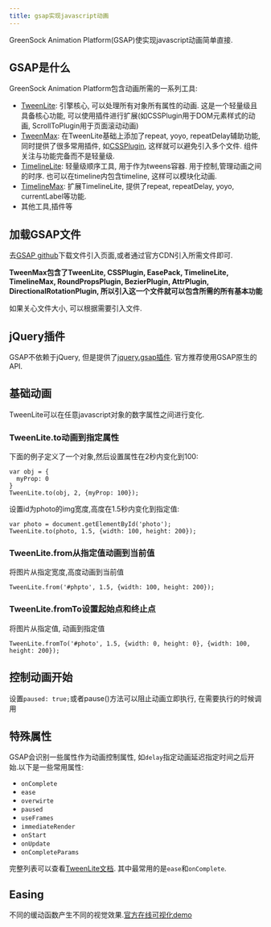 ```yaml
---
title: gsap实现javascript动画
---
```


GreenSock Animation Platform(GSAP)使实现javascript动画简单直接.


## GSAP是什么

GreenSock Animation Platform包含动画所需的一系列工具:

- [TweenLite][2]: 引擎核心, 可以处理所有对象所有属性的动画. 这是一个轻量级且具备核心功能, 可以使用插件进行扩展(如CSSPlugin用于DOM元素样式的动画, ScrollToPlugin用于页面滚动动画)
- [TweenMax][3]: 在TweenLite基础上添加了repeat, yoyo, repeatDelay辅助功能, 同时提供了很多常用插件, 如[CSSPlugin][4], 这样就可以避免引入多个文件. 组件关注与功能完备而不是轻量级.
- [TimelineLite][5]: 轻量级顺序工具, 用于作为tweens容器. 用于控制,管理动画之间的时序. 也可以在timeline内包含timeline, 这样可以模块化动画.
- [TimelineMax][6]: 扩展TimelineLite, 提供了repeat, repeatDelay, yoyo, currentLabel等功能.
- 其他工具,插件等


## 加载GSAP文件

去[GSAP github][7]下载文件引入页面,或者通过官方CDN引入所需文件即可.


**TweenMax包含了TweenLite, CSSPlugin, EasePack, TimelineLite, TimelineMax, RoundPropsPlugin, BezierPlugin, AttrPlugin, DirectionalRotationPlugin, 所以引入这一个文件就可以包含所需的所有基本功能**

如果关心文件大小, 可以根据需要引入文件.

## jQuery插件

GSAP不依赖于jQuery, 但是提供了[jquery.gsap插件][8]. 官方推荐使用GSAP原生的API.

## 基础动画

TweenLite可以在任意javascript对象的数字属性之间进行变化.

### TweenLite.to动画到指定属性

下面的例子定义了一个对象,然后设置属性在2秒内变化到100:

```
var obj = {
  myProp: 0
}
TweenLite.to(obj, 2, {myProp: 100});
```

设置id为photo的img宽度,高度在1.5秒内变化到指定值:

```
var photo = document.getElementById('photo');
TweenLite.to(photo, 1.5, {width: 100, height: 200});
```


### TweenLite.from从指定值动画到当前值

将图片从指定宽度,高度动画到当前值

```
TweenLite.from('#phpto', 1.5, {width: 100, height: 200});
```

### TweenLite.fromTo设置起始点和终止点

将图片从指定值, 动画到指定值

```
TweenLite.fromTo('#photo', 1.5, {width: 0, height: 0}, {width: 100, height: 200});
```

## 控制动画开始

设置`paused: true;`或者pause()方法可以阻止动画立即执行, 在需要执行的时候调用

## 特殊属性

GSAP会识别一些属性作为动画控制属性, 如`delay`指定动画延迟指定时间之后开始.以下是一些常用属性:

- `onComplete`
- `ease`
- `overwirte`
- `paused`
- `useFrames`
- `immediateRender`
- `onStart`
- `onUpdate`
- `onCompleteParams`

完整列表可以查看[TweenLite文档][9]. 其中最常用的是`ease`和`onComplete`.

## Easing

不同的缓动函数产生不同的视觉效果.[官方在线可视化demo][10]

[10]: http://greensock.com/get-started-js#easing
[9]: http://greensock.com/docs/#/HTML5/GSAP/TweenLite/
[8]: http://greensock.com/jquery-gsap-plugin/
[7]: https://github.com/greensock/GreenSock-JS/
[6]: http://greensock.com/docs/#/HTML5/GSAP/TimelineMax/
[5]: http://greensock.com/docs/#/HTML5/GSAP/TimelineLite/
[4]: http://greensock.com/docs/#/HTML5/GSAP/Plugins/CSSPlugin/
[3]: http://greensock.com/docs/#/HTML5/GSAP/TweenMax/
[2]: http://greensock.com/docs/#/HTML5/GSAP/TweenLite/
[1]: http://greensock.com/gsap
